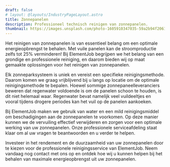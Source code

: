 ```yaml
---
draft: false
# layout: @layouts/IndustryPageLayout.astro
title: Zonnepanelen
description: Professioneel technisch reinigen van zonnepanelen. 
thumbnail: https://images.unsplash.com/photo-1605910347035-59a2b94f2061?ixlib=rb-4.0.3&ixid=MnwxMjA3fDB8MHxwaG90by1wYWdlfHx8fGVufDB8fHx8&auto=format&fit=crop&w=818&q=80
---
```


Het reinigen van zonnepanelen is van essentieel belang om een optimale energieopbrengst te behalen. Met vuile panelen kan de stroomproductie zelfs tot 25% verminderen! Bij ElementJob begrijpen we het belang van een grondige en professionele reiniging, en daarom bieden wij op maat gemaakte oplossingen voor het reinigen van zonnepanelen.

Elk zonneparksysteem is uniek en vereist een specifieke reinigingsmethode. Daarom komen we graag vrijblijvend bij u langs op locatie om de optimale reinigingsmethode te bepalen. Hoewel sommige zonnepaneelleveranciers beweren dat regenwater voldoende is om de panelen schoon te houden, is dit niet helemaal waar. Regenwater bevat namelijk veel vuildeeltjes en vooral tijdens drogere periodes kan het vuil op de panelen aankoeken.

Bij ElementJob maken we gebruik van water en een mild reinigingsmiddel om beschadigingen aan de zonnepanelen te voorkomen. Op deze manier kunnen we de vervuiling effectief verwijderen en zorgen voor een optimale werking van uw zonnepanelen. Onze professionele serviceafdeling staat klaar om al uw vragen te beantwoorden en u verder te helpen.

Investeer in het rendement en de duurzaamheid van uw zonnepanelen door te kiezen voor de professionele reinigingsservice van ElementJob. Neem vandaag nog contact met ons op en ontdek hoe wij u kunnen helpen bij het behalen van maximale energieopbrengst uit uw zonnepanelen.